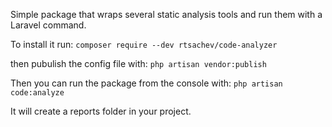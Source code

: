 Simple package that wraps several static analysis tools and run them with a Laravel command.

To install it run:
`composer require --dev rtsachev/code-analyzer`

then pubulish the config file with:
`php artisan vendor:publish`

Then you can run the package from the console with:
`php artisan code:analyze`

It will create a reports folder in your project.